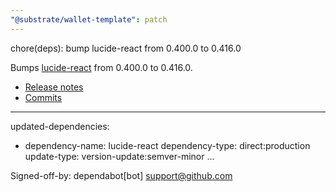 ```yaml
---
"@substrate/wallet-template": patch
---
```


chore(deps): bump lucide-react from 0.400.0 to 0.416.0

Bumps [lucide-react](https://github.com/lucide-icons/lucide/tree/HEAD/packages/lucide-react) from 0.400.0 to 0.416.0.
- [Release notes](https://github.com/lucide-icons/lucide/releases)
- [Commits](https://github.com/lucide-icons/lucide/commits/0.416.0/packages/lucide-react)

---
updated-dependencies:
- dependency-name: lucide-react
  dependency-type: direct:production
  update-type: version-update:semver-minor
...

Signed-off-by: dependabot[bot] <support@github.com>
